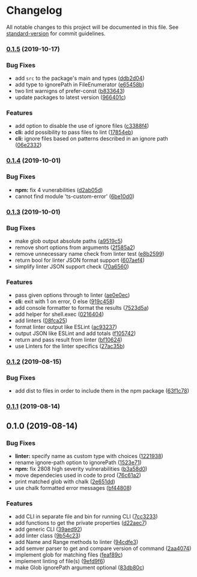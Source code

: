 # Changelog

All notable changes to this project will be documented in this file. See [standard-version](https://github.com/conventional-changelog/standard-version) for commit guidelines.

### [0.1.5](https://github.com/vidavidorra/global-linters/compare/v0.1.4...v0.1.5) (2019-10-17)

### Bug Fixes

- add `src` to the package's main and types ([ddb2d04](https://github.com/vidavidorra/global-linters/commit/ddb2d04))
- add type to ignorePath in FileEnumerator ([e65458b](https://github.com/vidavidorra/global-linters/commit/e65458b))
- two lint warnigns of prefer-const ([b833643](https://github.com/vidavidorra/global-linters/commit/b833643))
- update packages to latest version ([966401c](https://github.com/vidavidorra/global-linters/commit/966401c))

### Features

- add option to disable the use of ignore files ([c3388f4](https://github.com/vidavidorra/global-linters/commit/c3388f4))
- **cli:** add possibility to pass files to lint ([17854eb](https://github.com/vidavidorra/global-linters/commit/17854eb))
- **cli:** ignore files based on patterns described in an ignore path ([06e2332](https://github.com/vidavidorra/global-linters/commit/06e2332))

### [0.1.4](https://github.com/vidavidorra/global-linters/compare/v0.1.3...v0.1.4) (2019-10-01)

### Bug Fixes

- **npm:** fix 4 vunerabilities ([d2ab05d](https://github.com/vidavidorra/global-linters/commit/d2ab05d))
- cannot find module 'ts-custom-error' ([6be10d0](https://github.com/vidavidorra/global-linters/commit/6be10d0))

### [0.1.3](https://github.com/vidavidorra/global-linters/compare/v0.1.2...v0.1.3) (2019-10-01)

### Bug Fixes

- make glob output absolute paths ([a9519c5](https://github.com/vidavidorra/global-linters/commit/a9519c5))
- remove short options from arguments ([2f585a2](https://github.com/vidavidorra/global-linters/commit/2f585a2))
- remove unnecessary name check from linter test ([e8b2599](https://github.com/vidavidorra/global-linters/commit/e8b2599))
- return bool for linter JSON format support ([607aef4](https://github.com/vidavidorra/global-linters/commit/607aef4))
- simplify linter JSON support check ([70a6560](https://github.com/vidavidorra/global-linters/commit/70a6560))

### Features

- pass given options through to linter ([ae0e0ec](https://github.com/vidavidorra/global-linters/commit/ae0e0ec))
- **cli:** exit with 1 on error, 0 else ([919c458](https://github.com/vidavidorra/global-linters/commit/919c458))
- add console formatter to format the results ([7523d5a](https://github.com/vidavidorra/global-linters/commit/7523d5a))
- add helper for shell.exec ([0216404](https://github.com/vidavidorra/global-linters/commit/0216404))
- add linters ([08fca25](https://github.com/vidavidorra/global-linters/commit/08fca25))
- format linter output like ESLint ([ac93237](https://github.com/vidavidorra/global-linters/commit/ac93237))
- output JSON like ESLint and add totals ([f105742](https://github.com/vidavidorra/global-linters/commit/f105742))
- return and pass result from linter ([bf10624](https://github.com/vidavidorra/global-linters/commit/bf10624))
- use Linters for the linter specifics ([27ac35b](https://github.com/vidavidorra/global-linters/commit/27ac35b))

### [0.1.2](https://github.com/vidavidorra/global-linters/compare/v0.1.1...v0.1.2) (2019-08-15)

### Bug Fixes

- add dist to files in order to include them in the npm package ([63f1c78](https://github.com/vidavidorra/global-linters/commit/63f1c78))

### [0.1.1](https://github.com/vidavidorra/global-linters/compare/v0.1.0...v0.1.1) (2019-08-14)

## 0.1.0 (2019-08-14)

### Bug Fixes

- **linter:** specify name as custom type with choices ([1221938](https://github.com/vidavidorra/global-linters/commit/1221938))
- rename ignore-path option to ignorePath ([1523e71](https://github.com/vidavidorra/global-linters/commit/1523e71))
- **npm:** fix 2808 high severity vulnerabilities ([b3a58d0](https://github.com/vidavidorra/global-linters/commit/b3a58d0))
- move dependecies used in code to prod ([76c61a2](https://github.com/vidavidorra/global-linters/commit/76c61a2))
- print matched glob with chalk ([2e651dd](https://github.com/vidavidorra/global-linters/commit/2e651dd))
- use chalk formatted error messages ([bf44808](https://github.com/vidavidorra/global-linters/commit/bf44808))

### Features

- add CLI in separate file and bin for running CLI ([7cc3233](https://github.com/vidavidorra/global-linters/commit/7cc3233))
- add functions to get the private properties ([d22aec7](https://github.com/vidavidorra/global-linters/commit/d22aec7))
- add generic CLI ([39aed92](https://github.com/vidavidorra/global-linters/commit/39aed92))
- add linter class ([9b54c23](https://github.com/vidavidorra/global-linters/commit/9b54c23))
- add Name and Range methods to linter ([94cdfe3](https://github.com/vidavidorra/global-linters/commit/94cdfe3))
- add semver parser to get and compare version of command ([2aa4074](https://github.com/vidavidorra/global-linters/commit/2aa4074))
- implement glob for matching files ([feaf89c](https://github.com/vidavidorra/global-linters/commit/feaf89c))
- implement linting of file(s) ([9efd9f6](https://github.com/vidavidorra/global-linters/commit/9efd9f6))
- make Glob ignorePath argument optional ([83db80c](https://github.com/vidavidorra/global-linters/commit/83db80c))
